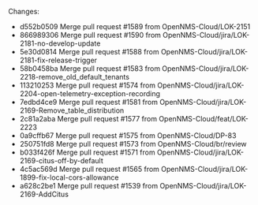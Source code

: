 Changes:
*   d552b0509 Merge pull request #1589 from OpenNMS-Cloud/LOK-2151
*   866989306 Merge pull request #1590 from OpenNMS-Cloud/jira/LOK-2181-no-develop-update
*   5e30d0814 Merge pull request #1588 from OpenNMS-Cloud/jira/LOK-2181-fix-release-trigger
*   58b0458ba Merge pull request #1583 from OpenNMS-Cloud/jira/LOK-2218-remove_old_default_tenants
*   113210253 Merge pull request #1574 from OpenNMS-Cloud/jira/LOK-2204-open-telemetry-exception-recording
*   7edbd4ce9 Merge pull request #1581 from OpenNMS-Cloud/jira/LOK-2169-Remove_table_distribution
*   2c81a2aba Merge pull request #1577 from OpenNMS-Cloud/feat/LOK-2223
*   0a9cffb67 Merge pull request #1575 from OpenNMS-Cloud/DP-83
*   250751fd8 Merge pull request #1573 from OpenNMS-Cloud/br/review
*   b033f426f Merge pull request #1571 from OpenNMS-Cloud/jira/LOK-2169-citus-off-by-default
*   4c5ac569d Merge pull request #1565 from OpenNMS-Cloud/jira/LOK-1899-fix-local-cors-allowance
* a628c2be1 Merge pull request #1539 from OpenNMS-Cloud/jira/LOK-2169-AddCitus
